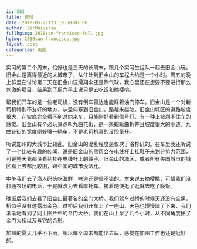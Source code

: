 ```yaml
---
id: 582
title: 进城
date: 2018-05-27T23:10:50-07:00
author: ZerUniverse
fullhgimg: 2018san-francisco-full.jpg
hgimg: 2018san-francisco.jpg
layout: post
categories: 美国
---
```


实习的第二个周末，恰好也是三天的长周末，跟几个实习生组队一起去旧金山玩。旧金山是离得最近的大城市了，从住处到旧金山的车程大约是一个小时<!--more-->。周五的晚上群里在讨论第二天在旧金山玩滑翔伞还是热气球，我心里还在想要不要进行那么刺激的项目，结果到了周六早上说只是去吃饭和摘樱桃。

帮我们开车的是一位老司机，没有倒车雷达也能踩着油门停车。旧金山是一个对新司机特别不友好的地方，从圣何塞到旧金山，路越来越陡。旧金山城区的道路坡度很大，在坡底完全看不到对向来车，只能刚好看到信号灯，有一种上坡刹不住车的感觉。旧金山有个必玩景点叫九曲花街，是一条蜿蜒曲折并且坡度很大的小道。九曲花街的宽度刚好够一辆车，不是老司机真的没胆量开。

听说加州的大城市比较乱，旧金山的混乱程度是仅次于洛杉矶的。在车里我还听说了一个比较有趣的传闻，说是旧金山的黑帮会在电线杆上挂鞋子来划分势力范围，可是整天我都没看到挂在电线杆上的鞋子。旧金山的城区，或者所有美国城市的城区看上去都比较旧，跟中国的城市没法比。

中午我们去了渔人码头吃海鲜，味道还是很不错的。本来说去摘樱桃，可惜我们没打通农场的电话，于是就改为去看摩托车。接着随便逛了逛就去吃了晚饭。

晚饭后我们去看了旧金山最著名的金门大桥。我们驾车过桥的时候天还没有全黑，桥似乎没有透露出金色。过桥后我们开车上了一座山，天色也慢慢暗了下来，我们渐渐地看到了网上图片中的金门大桥。我们在山上呆了几个小时，从不同角度拍了金门大桥以及与它的合影。

加州的夏天几乎不下雨，所以每个周末都能出去玩，感觉在加州工作也还是挺好的。